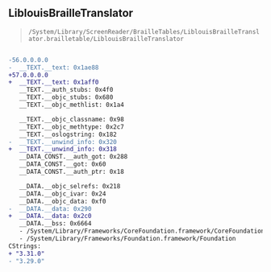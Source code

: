 ## LiblouisBrailleTranslator

> `/System/Library/ScreenReader/BrailleTables/LiblouisBrailleTranslator.brailletable/LiblouisBrailleTranslator`

```diff

-56.0.0.0.0
-  __TEXT.__text: 0x1ae88
+57.0.0.0.0
+  __TEXT.__text: 0x1aff0
   __TEXT.__auth_stubs: 0x4f0
   __TEXT.__objc_stubs: 0x680
   __TEXT.__objc_methlist: 0x1a4

   __TEXT.__objc_classname: 0x98
   __TEXT.__objc_methtype: 0x2c7
   __TEXT.__oslogstring: 0x182
-  __TEXT.__unwind_info: 0x320
+  __TEXT.__unwind_info: 0x318
   __DATA_CONST.__auth_got: 0x288
   __DATA_CONST.__got: 0x60
   __DATA_CONST.__auth_ptr: 0x18

   __DATA.__objc_selrefs: 0x218
   __DATA.__objc_ivar: 0x24
   __DATA.__objc_data: 0xf0
-  __DATA.__data: 0x290
+  __DATA.__data: 0x2c0
   __DATA.__bss: 0x6664
   - /System/Library/Frameworks/CoreFoundation.framework/CoreFoundation
   - /System/Library/Frameworks/Foundation.framework/Foundation
CStrings:
+ "3.31.0"
- "3.29.0"

```
